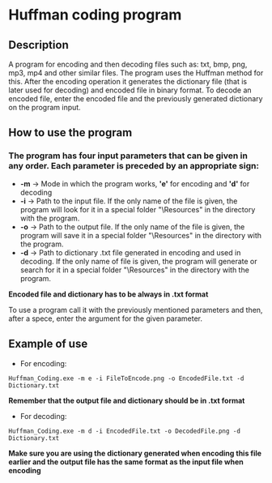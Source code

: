 # Huffman coding program 

## Description
A program for encoding and then decoding files such as: txt, bmp, png, mp3, mp4 and other similar files. 
The program uses the Huffman method for this. After the encoding operation it generates the dictionary file (that is later used for decoding)
and encoded file in binary format. To decode an encoded file, enter the encoded file and the previously generated dictionary on the program input.

##

## How to use the program
### The program has four input parameters that can be given in any order. Each parameter is preceded by an appropriate sign:
* **-m** -> Mode in which the program works, **'e'** for encoding and **'d'** for decoding
* **-i** -> Path to the input file. If the only name of the file is given, the program will look for it in a special folder "\Resources" in the directory with the program.
* **-o** -> Path to the output file. If the only name of the file is given, the program will save it in a special folder "\Resources" in the directory with the program.
* **-d** -> Path to dictionary .txt file generated in encoding and used in decoding. If the only name of file is given, the program will generate or search for it in a special folder "\Resources" in the directory with the program.

**Encoded file and dictionary has to be always in .txt format**

To use a program call it with the previously mentioned parameters and then, after a spece, enter the argument for the given parameter.

##

## Example of use
* For encoding: 
```
Huffman_Coding.exe -m e -i FileToEncode.png -o EncodedFile.txt -d Dictionary.txt
```
**Remember that the output file and dictionary should be in .txt format**
* For decoding:
```
Huffman_Coding.exe -m d -i EncodedFile.txt -o DecodedFile.png -d Dictionary.txt
```
**Make sure you are using the dictionary generated when encoding this file earlier and the output file has the same format as the input file when encoding**

##
